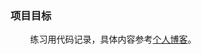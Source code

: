 ### 项目目标

&nbsp;&nbsp;&nbsp;&nbsp;&nbsp;&nbsp;&nbsp;&nbsp;练习用代码记录，具体内容参考[个人博客](https://walklown.github.io/)。
